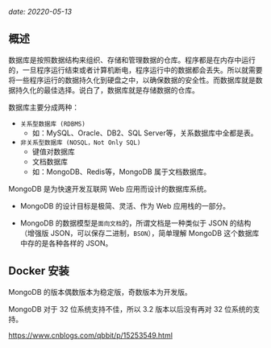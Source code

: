 *date: 20220-05-13*

## 概述

数据库是按照数据结构来组织、存储和管理数据的仓库。程序都是在内存中运行的，一旦程序运行结束或者计算机断电，程序运行中的数据都会丢失。所以就需要将一些程序运行的数据持久化到硬盘之中，以确保数据的安全性。而数据库就是数据持久化的最佳选择。说白了，数据库就是存储数据的仓库。

数据库主要分成两种：

- `关系型数据库 (RDBMS)`
  - 如：MySQL、Oracle、DB2、SQL Server等，关系数据库中全都是表。
- `非关系型数据库 (NOSQL，Not Only SQL)`
  - 键值对数据库
  - 文档数据库
  - 如：MongoDB、Redis等，MongoDB 属于文档数据库。

MongoDB 是为快速开发互联网 Web 应用而设计的数据库系统。

- MongoDB 的设计目标是极简、灵活、作为 Web 应用栈的一部分。

- MongoDB 的数据模型是`面向文档`的，所谓文档是一种类似于 JSON 的结构（增强版 JSON，可以保存二进制，`BSON`），简单理解 MongoDB 这个数据库中存的是各种各样的 JSON。

## Docker 安装

MongoDB 的版本偶数版本为稳定版，奇数版本为开发版。

MongoDB 对于 32 位系统支持不佳，所以 3.2 版本以后没有再对 32 位系统的支持。

https://www.cnblogs.com/qbbit/p/15253549.html